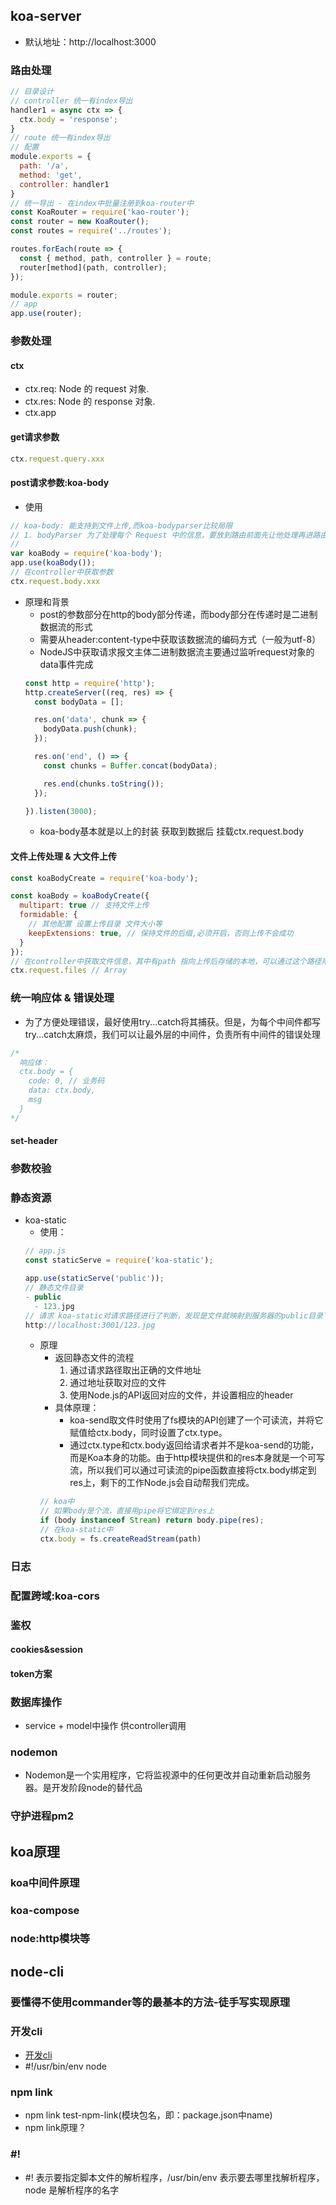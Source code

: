 ## koa-server
-  默认地址：http://localhost:3000
### 路由处理
```js
// 目录设计
// controller 统一有index导出
handler1 = async ctx => {
  ctx.body = 'response';
}
// route 统一有index导出
// 配置
module.exports = {
  path: '/a',
  method: 'get',
  controller: handler1
}
// 统一导出 - 在index中批量注册到koa-router中
const KoaRouter = require('kao-router');
const router = new KoaRouter();
const routes = require('../routes');

routes.forEach(route => {
  const { method, path, controller } = route;
  router[method](path, controller);
});

module.exports = router;
// app 
app.use(router);
```
### 参数处理
#### ctx
- ctx.req: Node 的 request 对象.
- ctx.res: Node 的 response 对象.
- ctx.app 
#### get请求参数
```js
ctx.request.query.xxx
```
#### post请求参数:koa-body
- 使用
```js
// koa-body: 能支持到文件上传,而koa-bodyparser比较局限
// 1. bodyParser 为了处理每个 Request 中的信息，要放到路由前面先让他处理再进路由
// 
var koaBody = require('koa-body');
app.use(koaBody());
// 在controller中获取参数
ctx.request.body.xxx
```
- 原理和背景
  - post的参数部分在http的body部分传递，而body部分在传递时是二进制数据流的形式
  - 需要从header:content-type中获取该数据流的编码方式（一般为utf-8）
  - NodeJS中获取请求报文主体二进制数据流主要通过监听request对象的data事件完成
  ```js
  const http = require('http');
  http.createServer((req, res) => {
    const bodyData = [];

    res.on('data', chunk => {
      bodyData.push(chunk);
    });

    res.on('end', () => {
      const chunks = Buffer.concat(bodyData);

      res.end(chunks.toString());
    });

  }).listen(3000);
  ```
  - koa-body基本就是以上的封装 获取到数据后 挂载ctx.request.body
#### 文件上传处理 & 大文件上传
```js
const koaBodyCreate = require('koa-body');

const koaBody = koaBodyCreate({
  multipart: true // 支持文件上传
  formidable: {
    // 其他配置 设置上传目录 文件大小等
    keepExtensions: true, // 保持文件的后缀,必须开启，否则上传不会成功
  }
});
// 在controller中获取文件信息，其中有path 指向上传后存储的本地，可以通过这个路径用fs读取文件
ctx.request.files // Array
```
### 统一响应体 & 错误处理
- 为了方便处理错误，最好使用try...catch将其捕获。但是，为每个中间件都写try...catch太麻烦，我们可以让最外层的中间件，负责所有中间件的错误处理
```js
/*
  响应体：
  ctx.body = {
    code: 0, // 业务码
    data: ctx.body,
    msg
  }
*/
```
#### set-header
### 参数校验
### 静态资源
- koa-static
  - 使用：
  ```js
  // app.js
  const staticServe = require('koa-static');

  app.use(staticServe('public'));
  // 静态文件目录
  - public
    - 123.jpg
  // 请求 koa-static对请求路径进行了判断，发现是文件就映射到服务器的public目录下面，这样可以防止外部使用者探知服务器目录结构
  http://localhost:3001/123.jpg
  ```
  - 原理
    - 返回静态文件的流程
      1. 通过请求路径取出正确的文件地址
      2. 通过地址获取对应的文件
      3. 使用Node.js的API返回对应的文件，并设置相应的header
    - 具体原理：
      - koa-send取文件时使用了fs模块的API创建了一个可读流，并将它赋值给ctx.body，同时设置了ctx.type。
      - 通过ctx.type和ctx.body返回给请求者并不是koa-send的功能，而是Koa本身的功能。由于http模块提供和的res本身就是一个可写流，所以我们可以通过可读流的pipe函数直接将ctx.body绑定到res上，剩下的工作Node.js会自动帮我们完成。
    ```js
    // koa中
    // 如果body是个流，直接用pipe将它绑定到res上
    if (body instanceof Stream) return body.pipe(res);
    // 在koa-static中
    ctx.body = fs.createReadStream(path)
    ```
### 日志
### 配置跨域:koa-cors
### 鉴权
#### cookies&session
#### token方案
### 数据库操作
- service + model中操作 供controller调用
### nodemon
- Nodemon是一个实用程序，它将监视源中的任何更改并自动重新启动服务器。是开发阶段node的替代品
### 守护进程pm2 


## koa原理
### koa中间件原理
### koa-compose
### node:http模块等

## node-cli
### 要懂得不使用commander等的最基本的方法-徒手写实现原理
### 开发cli
- [开发cli](https://www.chenliqiang.cn/post/node-js-cli-start-up.html)
- #!/usr/bin/env node
### npm link
- npm link test-npm-link(模块包名，即：package.json中name)
- npm link原理？
### #!
- #! 表示要指定脚本文件的解析程序，/usr/bin/env 表示要去哪里找解析程序，node 是解析程序的名字